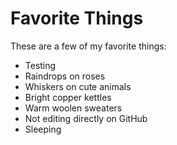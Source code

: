 # Favorite Things

These are a few of my favorite things:

- Testing
- Raindrops on roses
- Whiskers on cute animals
- Bright copper kettles
- Warm woolen sweaters
- Not editing directly on GitHub
- Sleeping
